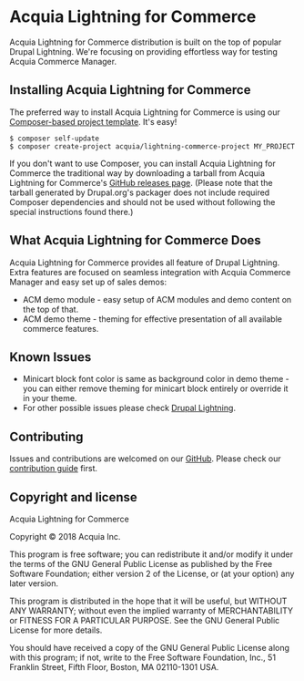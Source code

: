 # Acquia Lightning for Commerce
Acquia Lightning for Commerce distribution is built on the top of popular Drupal Lightning. 
We're focusing on providing effortless way for testing Acquia Commerce Manager. 

## Installing Acquia Lightning for Commerce
The preferred way to install Acquia Lightning for Commerce is using our
[Composer-based project template](
https://github.com/acquia/lightning-commerce-project
).
It's easy!

```
$ composer self-update
$ composer create-project acquia/lightning-commerce-project MY_PROJECT
```

If you don't want to use Composer, you can install Acquia Lightning for
Commerce the traditional way by downloading a tarball from 
Acquia Lightning for Commerce's [GitHub releases page](
https://github.com/acquia/lightning-commerce/releases
).
(Please note that the tarball generated by Drupal.org's packager does not
include required Composer dependencies and should not be used without following
the special instructions found there.)

## What Acquia Lightning for Commerce Does
Acquia Lightning for Commerce provides all feature of Drupal Lightning. Extra features
are focused on seamless integration with Acquia Commerce Manager and 
easy set up of sales demos:
 - ACM demo module - easy setup of ACM modules and demo content on the top of
that.
 - ACM demo theme - theming for effective presentation of all available
commerce features. 

## Known Issues
 - Minicart block font color is same as background color in demo theme - you
can either remove theming for minicart block entirely or override it in your
theme.
 - For other possible issues please check [Drupal Lightning](
 https://github.com/acquia/lightning#known-issues
 ).  

## Contributing
Issues and contributions are welcomed on our [GitHub](
https://github.com/acquia/lightning-commerce
).
Please check our [contribution guide](
https://github.com/acquia/lightning-commerce/blob/master/CONTRIBUTING.md
) first.


## Copyright and license
Acquia Lightning for Commerce
   
Copyright &copy; 2018 Acquia Inc.

This program is free software; you can redistribute it and/or modify
it under the terms of the GNU General Public License as published by
the Free Software Foundation; either version 2 of the License, or
(at your option) any later version.

This program is distributed in the hope that it will be useful,
but WITHOUT ANY WARRANTY; without even the implied warranty of
MERCHANTABILITY or FITNESS FOR A PARTICULAR PURPOSE.  See the
GNU General Public License for more details.

You should have received a copy of the GNU General Public License along
with this program; if not, write to the Free Software Foundation, Inc.,
51 Franklin Street, Fifth Floor, Boston, MA 02110-1301 USA.
